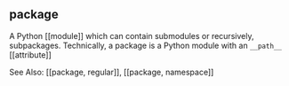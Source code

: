 ## **package**
A Python [[module]] which can contain submodules or recursively, subpackages.
Technically, a package is a Python module with an `__path__` [[attribute]]

See Also: [[package, regular]], [[package, namespace]]